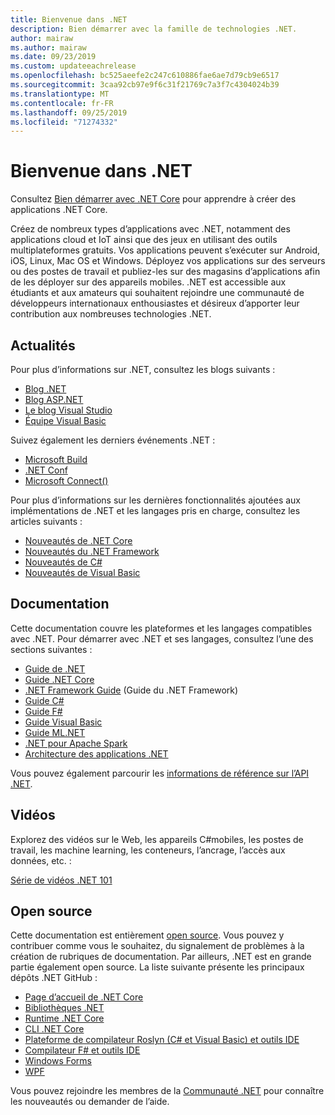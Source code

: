 ```yaml
---
title: Bienvenue dans .NET
description: Bien démarrer avec la famille de technologies .NET.
author: mairaw
ms.author: mairaw
ms.date: 09/23/2019
ms.custom: updateeachrelease
ms.openlocfilehash: bc525aeefe2c247c610886fae6ae7d79cb9e6517
ms.sourcegitcommit: 3caa92cb97e9f6c31f21769c7a3f7c4304024b39
ms.translationtype: MT
ms.contentlocale: fr-FR
ms.lasthandoff: 09/25/2019
ms.locfileid: "71274332"
---
```

# <a name="welcome-to-net"></a>Bienvenue dans .NET

Consultez [Bien démarrer avec .NET Core](core/get-started.md) pour apprendre à créer des applications .NET Core.

Créez de nombreux types d’applications avec .NET, notamment des applications cloud et IoT ainsi que des jeux en utilisant des outils multiplateformes gratuits. Vos applications peuvent s’exécuter sur Android, iOS, Linux, Mac OS et Windows. Déployez vos applications sur des serveurs ou des postes de travail et publiez-les sur des magasins d’applications afin de les déployer sur des appareils mobiles. .NET est accessible aux étudiants et aux amateurs qui souhaitent rejoindre une communauté de développeurs internationaux enthousiastes et désireux d’apporter leur contribution aux nombreuses technologies .NET.

## <a name="news"></a>Actualités

Pour plus d’informations sur .NET, consultez les blogs suivants :

- [Blog .NET](https://devblogs.microsoft.com/dotnet/)
- [Blog ASP.NET](https://devblogs.microsoft.com/aspnet/)
- [Le blog Visual Studio](https://devblogs.microsoft.com/visualstudio/)
- [Équipe Visual Basic](https://devblogs.microsoft.com/vbteam/)

Suivez également les derniers événements .NET :

- [Microsoft Build](https://www.microsoft.com/build)
- [.NET Conf](https://www.dotnetconf.net/)
- [Microsoft Connect()](https://www.microsoft.com/connectevent)

Pour plus d’informations sur les dernières fonctionnalités ajoutées aux implémentations de .NET et les langages pris en charge, consultez les articles suivants :

- [Nouveautés de .NET Core](core/whats-new/index.md)
- [Nouveautés du .NET Framework](framework/whats-new/index.md)
- [Nouveautés de C#](csharp/whats-new/index.md)
- [Nouveautés de Visual Basic](visual-basic/getting-started/whats-new.md)

## <a name="documentation"></a>Documentation

Cette documentation couvre les plateformes et les langages compatibles avec .NET. Pour démarrer avec .NET et ses langages, consultez l’une des sections suivantes :

- [Guide de .NET](standard/index.md)
- [Guide .NET Core](core/index.md)
- [.NET Framework Guide](framework/index.md) (Guide du .NET Framework)
- [Guide C#](csharp/index.md)
- [Guide F#](fsharp/index.md)
- [Guide Visual Basic](visual-basic/index.md)
- [Guide ML.NET](machine-learning/index.yml)
- [.NET pour Apache Spark](spark/index.yml)
- [Architecture des applications .NET](architecture/index.yml)

Vous pouvez également parcourir les [informations de référence sur l’API .NET](/dotnet/api).

## <a name="videos"></a>Vidéos

Explorez des vidéos sur le Web, les appareils C#mobiles, les postes de travail, les machine learning, les conteneurs, l’ancrage, l’accès aux données, etc. :

[Série de vidéos .NET 101](https://dotnet.microsoft.com/learn/videos)

## <a name="open-source"></a>Open source

Cette documentation est entièrement [open source](https://github.com/dotnet/docs). Vous pouvez y contribuer comme vous le souhaitez, du signalement de problèmes à la création de rubriques de documentation. Par ailleurs, .NET est en grande partie également open source. La liste suivante présente les principaux dépôts .NET GitHub :

- [Page d’accueil de .NET Core](https://github.com/dotnet/core)
- [Bibliothèques .NET](https://github.com/dotnet/corefx)
- [Runtime .NET Core](https://github.com/dotnet/coreclr)
- [CLI .NET Core](https://github.com/dotnet/cli)
- [Plateforme de compilateur Roslyn (C# et Visual Basic) et outils IDE](https://github.com/dotnet/roslyn)
- [Compilateur F# et outils IDE](https://github.com/microsoft/visualfsharp)
- [Windows Forms](https://github.com/dotnet/winforms)
- [WPF](https://github.com/dotnet/wpf)

Vous pouvez rejoindre les membres de la [Communauté .NET](https://dotnet.microsoft.com/platform/community) pour connaître les nouveautés ou demander de l’aide.
